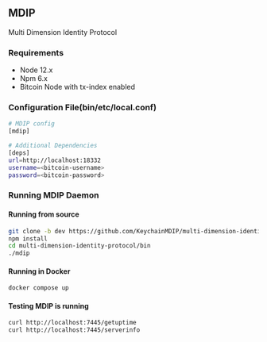 ## MDIP

Multi Dimension Identity Protocol

### Requirements

- Node 12.x
- Npm 6.x
- Bitcoin Node with tx-index enabled

### Configuration File(bin/etc/local.conf)

```bash
# MDIP config
[mdip]

# Additional Dependencies
[deps]
url=http://localhost:18332
username=<bitcoin-username>
password=<bitcoin-password>
```

### Running MDIP Daemon

#### Running from source

```bash
git clone -b dev https://github.com/KeychainMDIP/multi-dimension-identity-protocol.git
npm install
cd multi-dimension-identity-protocol/bin
./mdip
```

#### Running in Docker

```bash
docker compose up
```

#### Testing MDIP is running

```bash
curl http://localhost:7445/getuptime
curl http://localhost:7445/serverinfo
```
